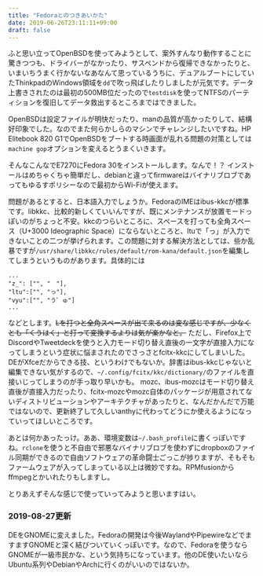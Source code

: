 ```yaml
---
title: "Fedoraとのつきあいかた"
date: 2019-06-26T23:11:11+09:00
draft: false
---
```


ふと思い立ってOpenBSDを使ってみようとして、案外すんなり動作することに驚きつつも、ドライバーがなかったり、サスペンドから復帰できなかったりと、いまいちうまく行かないなあなんて思っているうちに、デュアルブートにしていたThinkpadのWindows領域を`dd`で吹っ飛ばしたりしましたが元気です。データ上書きされたのは最初の500MB位だったので`testdisk`を使ってNTFSのパーティションを復旧してデータ救出するところまではできました。

OpenBSDは設定ファイルが明快だったり、manの品質が高かったりして、結構好印象でした。なのでまた何らかしらのマシンでチャレンジしたいですね。HP Elitebook 820 G1でOpenBSDをブートする時画面が乱れる問題の対策としては`machine gop`オプションを変えるとうまくいきます。


そんなこんなでE7270にFedora 30をインストールします。なんで！？
インストールはめちゃくちゃ簡単だし、debianと違ってfirmwareはバイナリブロブであってもゆるすポリシーなので最初からWi-Fiが使えます。

問題があるとすると、日本語入力でしょうか。FedoraのIMEはibus-kkcが標準です。libkkc、比較的新しくていいんですが、既にメンテナンスが放置モードっぽいのがちょっと不安。kkcのつらいところに、スペースを打っても全角スペース（U+3000 Ideographic Space）にならないところと、ltuで「っ」が入力できないことの二つが挙げられます。この問題に対する解決方法としては、些か乱暴ですが`/usr/share/libkkc/rules/default/rom-kana/default.json`を編集してしまうというものがあります。具体的には

    ...
    "z_": ["", "　"],
    "ltu":["", "っ"],
    "vyu":["", "う゛ゅ"]
    ...

などとします。<s>Lを打つと全角スペースが出て来るのは変な感じですが、少なくとも「くうはく」と打って変換するよりは気が楽かなと。</s>
ただし、Firefox上でDiscordやTweetdeckを使うと入力モード切り替え直後の一文字が直接入力になってしまうという症状に悩まされたのでさっさとfcitx-kkcにしてしまいした。DEがXfceだからできる技、というわけでもないか。辞書はibus-kkcじゃないと編集できない気がするので、`~/.config/fcitx/kkc/dictionary/`のファイルを直接いじってしまうのが手っ取り早いかも。
mozc、ibus-mozcはモード切り替え直後が直接入力だったり、fcitx-mozcやmozc自体のパッケージが用意されてないディストリビューションやアーキテクチャがあったりと、なんだかんだで万能ではないので、更新終了して久しいanthyに代わってどうにか使えるようになっていってほしいところです。

あとは何かあったっけ。ああ、環境変数は`~/.bash_profile`に書くっぽいですね。`rclone`を使うと不自由で邪悪なバイナリブロブを使わずにdropboxのファイル同期ができるので自由ソフトウェアの革命闘士ごっこが捗りますが、そもそもファームウェアが入ってしまっている以上は微妙ですね。RPMfusionからffmpegとかいれたりもしますし。

とりあえずそんな感じで使っていってみようと思いますはい。

### 2019-08-27更新

DEをGNOMEに変えました。Fedoraの開発は今後WaylandやPipewireなどでますますGNOMEと深く結びついていくっぽいです。なので、Fedoraを使うならGNOMEが一級市民かな、という気持ちになっています。他のDE使いたいならUbuntu系列やDebianやArchに行くのがいいのではないか。